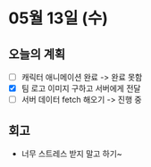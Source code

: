 # 05월 13일 \(수\)

## 오늘의 계획

* [ ] 캐릭터 애니메이션 완료 -&gt; 완료 못함
* [x] 팀 로고 이미지 구하고 서버에게 전달
* [ ] 서버 데이터 fetch 해오기 -&gt; 진행 중

## 회고

* 너무 스트레스 받지 말고 하기~

